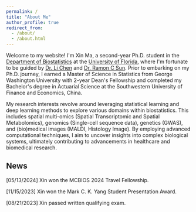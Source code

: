 ```yaml
---
permalink: /
title: "About Me"
author_profile: true
redirect_from: 
  - /about/
  - /about.html
---
```


Welcome to my website! I'm Xin Ma, a second-year Ph.D. student in the [Department of Biostatistics](https://biostat.ufl.edu) at the [University of Florida](https://www.ufl.edu), where I'm fortunate to be guided by [Dr. Li Chen](https://biostat.ufl.edu/profile/chen-li-1/) and [Dr. Ramon C Sun](https://biochem.med.ufl.edu/profile/sun-ramon/). Prior to embarking on my Ph.D. journey, I earned a Master of Science in Statistics from George Washington University with 2-year Dean's Fellowship and completed my Bachelor's degree in Actuarial Science at the Southwestern University of Finance and Economics, China.

My research interests revolve around leveraging statistical learning and deep learning methods to explore various domains within biostatistics. This includes spatial multi-omics (Spatial Transcriptomic and Spatial Metabolomics), genomics (Single-cell sequence data), genetics (GWAS), and (bio)medical images (MALDI, Histology Image). By employing advanced computational techniques, I aim to uncover insights into complex biological systems, ultimately contributing to advancements in healthcare and biomedical research.

News
------
[05/13/2024] Xin won the MCBIOS 2024 Travel Fellowship.

[11/15/2023] Xin won the Mark C. K. Yang Student Presentation Award.

[08/21/2023] Xin passed written qualifying exam.
